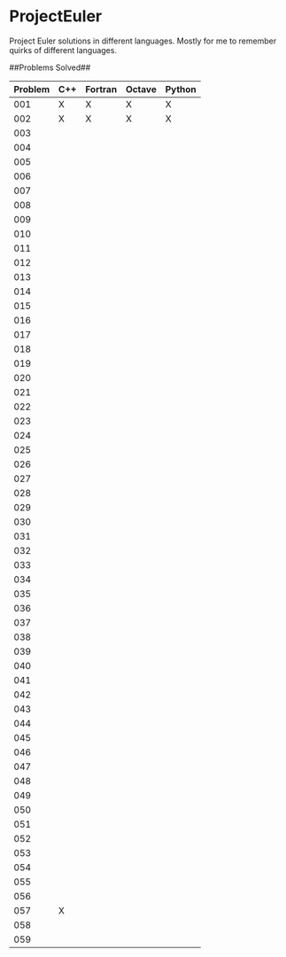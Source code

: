 # ProjectEuler
Project Euler solutions in different languages.  Mostly for me to remember quirks of different languages.


##Problems Solved##

| Problem   | C++    | Fortran | Octave | Python |
|-----------|--------|---------|--------|--------|
| 001       |   X    | X       |  X     |    X   |
| 002       |   X    | X       |  X     |    X   |
| 003       |        |         |        |        |
| 004       |        |         |        |        |
| 005       |        |         |        |        |
| 006       |        |         |        |        |
| 007       |        |         |        |        |
| 008       |        |         |        |        |
| 009       |        |         |        |        |
| 010       |        |         |        |        |
| 011       |        |         |        |        |
| 012       |        |         |        |        |
| 013       |        |         |        |        |
| 014       |        |         |        |        |
| 015       |        |         |        |        |
| 016       |        |         |        |        |
| 017       |        |         |        |        |
| 018       |        |         |        |        |
| 019       |        |         |        |        |
| 020       |        |         |        |        |
| 021       |        |         |        |        |
| 022       |        |         |        |        |
| 023       |        |         |        |        |
| 024       |        |         |        |        |
| 025       |        |         |        |        |
| 026       |        |         |        |        |
| 027       |        |         |        |        |
| 028       |        |         |        |        |
| 029       |        |         |        |        |
| 030       |        |         |        |        |
| 031       |        |         |        |        |
| 032       |        |         |        |        |
| 033       |        |         |        |        |
| 034       |        |         |        |        |
| 035       |        |         |        |        |
| 036       |        |         |        |        |
| 037       |        |         |        |        |
| 038       |        |         |        |        |
| 039       |        |         |        |        |
| 040       |        |         |        |        |
| 041       |        |         |        |        |
| 042       |        |         |        |        |
| 043       |        |         |        |        |
| 044       |        |         |        |        |
| 045       |        |         |        |        |
| 046       |        |         |        |        |
| 047       |        |         |        |        |
| 048       |        |         |        |        |
| 049       |        |         |        |        |
| 050       |        |         |        |        |
| 051       |        |         |        |        |
| 052       |        |         |        |        |
| 053       |        |         |        |        |
| 054       |        |         |        |        |
| 055       |        |         |        |        |
| 056       |        |         |        |        |
| 057       |  X     |         |        |        |
| 058       |        |         |        |        |
| 059       |        |         |        |        |


